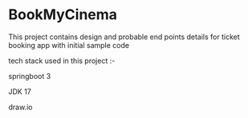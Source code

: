 # BookMyCinema
This project contains design and probable end points details for ticket booking app with initial sample code

tech stack used in this project :-

springboot 3

JDK 17

draw.io
